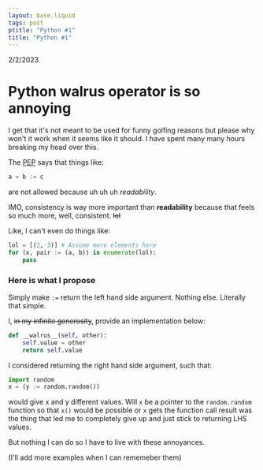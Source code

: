 ```yaml
---
layout: base.liquid
tags: post
ptitle: "Python #1"
title: "Python #1"
---
```

2/2/2023
# Python walrus operator is so annoying

I get that it's not meant to be used for funny golfing reasons but please why won't it work when it seems like it should. I have spent many many hours breaking my head over this.

The [PEP](https://peps.python.org/pep-0572/) says that things like:
```py
a = b := c
```
are not allowed because uh uh uh _readability_.

IMO, consistency is way more important than **readability** because that feels so much more, well, consistent. ~~lol~~


Like, I can't even do things like:

```py
lol = [(2, 3)] # Assume more elements here
for (x, pair := (a, b)) in enumerate(lol):
    pass
```

### Here is what I propose

Simply make `:=` return the left hand side argument. Nothing else. Literally that simple.

I, ~~in my infinite generosity~~, provide an implementation below:
```py
def __walrus__(self, other):
    self.value = other
    return self.value
```

I considered returning the right hand side argument, such that:
```py
import random
x = (y := random.random())
```
would give x and y different values. Will `x` be a pointer to the `random.random` function so that `x()` would be possible or `x` gets the function call result was the thing that led me to completely give up and just stick to returning LHS values.

But nothing I can do so I have to live with these annoyances.

(I'll add more examples when I can rememeber them)